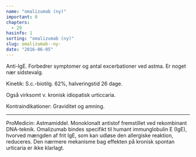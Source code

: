 ```yaml
---
name: "omalizumab (ny)"
important: 0
chapters:
  - 29
hasinfo: 1
sorting: "omalizumab (ny)"
slug: omalizumab--ny-
date: "2016-06-05"
---
```


Anti-IgE. Forbedrer symptomer og antal excerbationer ved astma. Er noget nær
sidstevalg.

Kinetik: S.c.-biotilg. 62%, halveringstid 26 dage.

Også virksomt v. kronisk idiopatisk urticcaria.

Kontraindikationer: Graviditet og amning.

<hr>

ProMedicin: Astmamiddel. Monoklonalt antistof fremstillet ved rekombinant
DNA-teknik. Omalizumab bindes specifikt til humant immunglobulin E (IgE),
hvorved mængden af frit IgE, som kan udløse den allergiske reaktion, reduceres.
Den nærmere mekanisme bag effekten på kronisk spontan urticaria er ikke
klarlagt.
